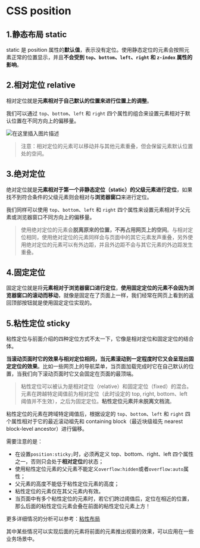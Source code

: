 # CSS position

## 1.静态布局 static

static 是 position 属性的**默认值**，表示没有定位。使用静态定位的元素会按照元素正常的位置显示，并且**不会受到 `top`、`bottom`、`left`、`right` 和 `z-index` 属性的影响**。

## 2.相对定位 relative

相对定位就是**元素相对于自己默认的位置来进行位置上的调整**。

我们可以通过 `top`、`bottom`、`left` 和 `right` 四个属性的组合来设置元素相对于默认位置在不同方向上的偏移量。

![在这里插入图片描述](https://i-blog.csdnimg.cn/blog_migrate/60dc131c5d26165fe1bb02bc500e14fe.gif#pic_center)

> 注意：相对定位的元素可以移动并与其他元素重叠，但会保留元素默认位置处的空间。

## 3.绝对定位

绝对定位就是**元素相对于第一个非静态定位（static）的父级元素进行定位**，如果找不到符合条件的父级元素则会相对与**浏览器窗口**来进行定位。

我们同样可以使用 `top`、`bottom`、`left` 和 `right` 四个属性来设置元素相对于父元素或浏览器窗口不同方向上的偏移量。

> 使用绝对定位的元素会**脱离原来的位置，不再占用网页上的空间**。与相对定位相同，使用绝对定位的元素同样会与页面中的其它元素发声重叠，另外使用绝对定位的元素可以有外边距，并且外边距不会与其它元素的外边距发生重叠。

## 4.固定定位

固定定位就是将**元素相对于浏览器窗口进行定位**，**使用固定定位的元素不会因为浏览器窗口的滚动而移动**，就像是固定在了页面上一样，我们经常在网页上看到的返回顶部按钮就是使用固定定位实现的。

## 5.粘性定位 sticky

粘性定位与前面介绍的四种定位方式不太一下，它像是相对定位和固定定位的结合体。

**当滚动页面时它的效果与相对定位相同，当元素滚动到一定程度时它又会呈现出固定定位的效果**。比如一些网页上的导航菜单，当页面加载完成时它在自己默认的位置，当我们向下滚动页面时它又会固定在页面的最顶端。

> 粘性定位可以被认为是相对定位（relative）和固定定位（fixed）的混合。元素在跨越特定阈值前为相对定位（此时设定的 top, right, bottom、left 阈值并不生效），之后为固定定位。**粘性定位元素并未脱离文档流**。

粘性定位的元素在跨域特定阈值后，根据设定的 `top`、`bottom`、`left` 和 `right` 四个属性相对于它的最近滚动祖先和 containing block（最近块级祖先 nearest block-level ancestor）进行偏移。

需要注意的是：

* 在设置`position:sticky;`时，必须再定义 top、bottom、right、left 四个属性之一，否则只会处于**相对定位**的状态；
* 使用粘性定位元素的父元素不能定义`overflow:hidden`或者`overflow:auto`属性；
* 父元素的高度不能低于粘性定位元素的高度；
* 粘性定位的元素仅在其父元素内有效。
* 当页面中有多个粘性定位的元素时，若它们跨过阈值后，定位在相近的位置，那么后面的粘性定位元素会叠在前面的粘性定位元素上方！

更多详细情况的分析可以参考：[粘性布局](https://blog.csdn.net/weixin_43932309/article/details/130182138)

其中某些情况可以实现后面的元素将前面的元素推出视窗的效果，可以应用在一些业务场景中。
